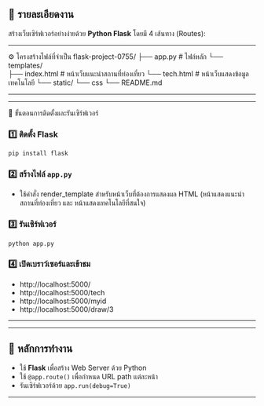 ## 🧩 รายละเอียดงาน
สร้างเว็บเซิร์ฟเวอร์อย่างง่ายด้วย **Python Flask** โดยมี 4 เส้นทาง (Routes):

---

⚙️ โครงสร้างไฟล์ที่จำเป็น
flask-project-0755/
├── app.py              # ไฟล์หลัก
└── templates/         
    ├── index.html      # หน้าเว็บแนะนำสถานที่ท่องเที่ยว 
    └── tech.html       # หน้าเว็บแสดงข้อมูลเทคโนโลยี
└── static/
     └── css
└── README.md    

---

---

🚀 ขั้นตอนการติดตั้งและรันเซิร์ฟเวอร์

### 1️⃣ ติดตั้ง Flask
```bash
pip install flask
```

### 2️⃣ สร้างไฟล์ `app.py`
- ใช้คำสั่ง render_template สำหรับหน้าเว็บที่ต้องการแสดงผล HTML 
(หน้าแสดงแนะนำสถานที่ท่องเที่ยว และ หน้าแสดงเทคโนโลยีที่สนใจ)

### 3️⃣ รันเซิร์ฟเวอร์
```bash
python app.py
```


### 4️⃣ เปิดเบราว์เซอร์และเข้าชม

- http://localhost:5000/  
- http://localhost:5000/tech  
- http://localhost:5000/myid  
- http://localhost:5000/draw/3  

---


---

## 🧠 หลักการทำงาน
- ใช้ **Flask** เพื่อสร้าง Web Server ด้วย Python
- ใช้ `@app.route()` เพื่อกำหนด URL path แต่ละหน้า
- รันเซิร์ฟเวอร์ด้วย `app.run(debug=True)`


---
